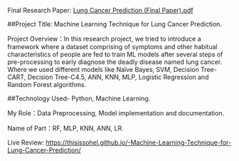 Final Research Paper: [Lung Cancer Prediction (Final Paper).pdf](https://github.com/ThisisSohel/-Machine-Learning-Technique-for-Lung-Cancer-Prediction/files/11654430/Lung.Cancer.Prediction.Final.Paper.pdf)

##Project Title: Machine Learning Technique for 
Lung Cancer Prediction.

Project Overview：In this research project, we 
tried to introduce a framework where a dataset 
comprising of symptoms and other habitual 
characteristics of people are fed to train ML models 
after several steps of pre-processing to early 
diagnose the deadly disease named lung cancer.
Where we used different models like Naïve Bayes, 
SVM, Decision Tree-CART, Decision Tree-C4.5, 
ANN, KNN, MLP, Logistic Regression and Random 
Forest algorithms.

##Technology Used-
Python, Machine Learning.

My Role：Data Preprocessing, Model implementation and documentation.

Name of Part：RF, MLP, KNN, ANN, LR.

Live Review: https://thisissohel.github.io/-Machine-Learning-Technique-for-Lung-Cancer-Prediction/



